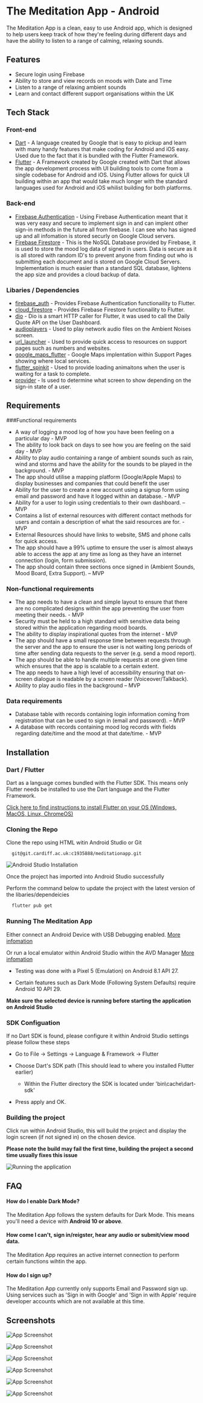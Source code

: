 # The Meditation App - Android

The Meditation App is a clean, easy to use Android app, which is designed to help users keep track of how they're feeling during different days and have the ability to listen to a range of calming, relaxing sounds.




## Features

- Secure login using Firebase
- Ability to store and view records on moods with Date and Time
- Listen to a range of relaxing ambient sounds
- Learn and contact different support organisations within the UK


## Tech Stack

### Front-end
- [Dart](https://dart.dev/) - A language created by Google that is easy to pickup and learn with many handy
  features that make coding for Android and iOS easy. Used due to the fact that it is bundled with the Flutter Framework.
- [Flutter](https://flutter.dev/) - A Framework created by Google created with Dart that allows the app development process with UI building tools to come from a single codebase for Android and iOS.
  Using Flutter allows for quick UI building within an app that would take much longer with the standard languages used for Android and iOS whilist building for both platforms.

### Back-end

- [Firebase Authentication](https://firebase.google.com/docs/auth) - Using Firebase Authentication meant that it was very easy and secure to implement sign in and can implent other sign-in methods in the future all from firebase. I can see who has signed up and all infomation is stored securly on Google Cloud servers.
- [Firebase Firestore](https://firebase.google.com/docs/firestore) - This is the NoSQL Database provided by Firebase, it is used to store the mood log data of signed in users. Data is secure as it is all stored with random ID's to prevent anyone from finding out who is submitting each document and is stored on Google Cloud Servers. Implementation is much easier than a standard SQL database, lightens the app size and provides a cloud backup of data.

### Libaries / Dependencies

- [firebase_auth](https://pub.dev/packages/firebase_auth) - Provides Firebase Authentication functionaility to Flutter.
- [cloud_firestore](https://pub.dev/packages/cloud_firestore) - Provides Firebase Firestore functionaility to Flutter.
- [dio](https://pub.dev/packages/dio) - Dio is a smart HTTP caller for Flutter, it was used to call the Daily Quote API on the User Dashboard.
- [audioplayers](https://pub.dev/packages/audioplayers) - Used to play network audio files on the Ambient Noises screen.
- [url_launcher](https://pub.dev/packages/url_launcher) - Used to provide quick access to resources on support pages such as numbers and websites.
- [google_maps_flutter](https://pub.dev/packages/google_maps_flutter) - Google Maps implentation within Support Pages showing where local services.
- [flutter_spinkit](https://pub.dev/packages/flutter_spinkit) - Used to provide loading animaitons when the user is waiting for a task to complete.
- [provider](https://pub.dev/packages/provider) - Is used to determine what screen to show depending on the sign-in state of a user.




## Requirements

###Functional requirements

-	A way of logging a mood log of how you have been feeling on a particular day - MVP
-	The ability to look back on days to see how you are feeling on the said day - MVP
-	Ability to play audio containing a range of ambient sounds such as rain, wind and storms and have the ability for the sounds to be played in the background. - MVP
-	The app should utilise a mapping platform (Google/Apple Maps) to display businesses and companies that could benefit the user
-	Ability for the user to create a new account using a signup form using email and password and have it logged within an database. - MVP
-	Ability for a user to login using credentials to their own dashboard. – MVP
-	Contains a list of external resources with different contact methods for users and contain a description of what the said resources are for. - MVP
-	External Resources should have links to website, SMS and phone calls for quick access.
-	The app should have a 99% uptime to ensure the user is almost always able to access the app at any time as long as they have an internet connection (login, form submission). 
-	The app should contain three sections once signed in (Ambient Sounds, Mood Board, Extra Support). – MVP

### Non-functional requirements

-	The app needs to have a clean and simple layout to ensure that there are no complicated designs within the app preventing the user from meeting their needs. - MVP
-	Security must be held to a high standard with sensitive data being stored within the application regarding mood boards.
-	The ability to display inspirational quotes from the internet - MVP
-	The app should have a small response time between requests through the server and the app to ensure the user is not waiting long periods of time after sending data requests to the server (e.g. send a mood report). 
-	The app should be able to handle multiple requests at one given time which ensures that the app is scalable to a certain extent. 
-	The app needs to have a high level of accessibility ensuring that on-screen dialogue is readable by a screen reader (Voiceover/Talkback).
-	Ability to play audio files in the background – MVP

### Data requirements

-	Database table with records containing login information coming from registration that can be used to sign in (email and password). – MVP
-	A database with records containing mood log records with fields regarding date/time and the mood at that date/time. -  MVP


## Installation

### Dart / Flutter

Dart as a language comes bundled with the Flutter SDK. This means only Flutter needs
be installed to use the Dart language and the Flutter Framework.

[Click here to find instructions to install Flutter on your OS
(Windows, MacOS, Linux, ChromeOS)](https://docs.flutter.dev/get-started/install)

### Cloning the Repo

Clone the repo using HTML witin Android Studio or Git

```http
  git@git.cardiff.ac.uk:c1935888/meditationapp.git
```

![Android Studio Installation](https://i.imgur.com/qyPizqR.png)

Once the project has imported into Android Studio successfully

Perform the command below to update the project with the latest version of the
libaries/dependeicies

```bash
  flutter pub get
```
### Running The Meditation App

Either connect an Android Device with USB Debugging enabled. [More infomation](https://developer.android.com/studio/run/device)

Or run a local emulator within Android Studio within the AVD Manager [More infomation](https://developer.android.com/studio/run/managing-avds)

- Testing was done with a Pixel 5 (Emulation) on Android 8.1 API 27.

- Certain features such as Dark Mode (Following System Defaults) require Android 10 API 29.

**Make sure the selected device is running before starting the application on Android Studio**

### SDK Configuation

If no Dart SDK is found, please configure it within Android Studio settings please follow these steps

- Go to File -> Settings -> Language & Framework -> Flutter

- Choose Dart's SDK path (This should lead to where you installed Flutter earlier)
  - Within the Flutter directory the SDK is located under 'bin\cache\dart-sdk'

- Press apply and OK. 

### Building the project

Click run within Android Studio, this will build the project and display the login screen (if not signed in) on the chosen device.

**Please note the build may fail the first time, building the project a second time usually fixes this issue**

![Running the application](https://i.imgur.com/UHqXVhX.png)

## FAQ

#### How do I enable Dark Mode?

The Meditation App follows the system defaults for Dark Mode. This means you'll need a device with **Android 10 or above**.

#### How come I can't, sign in/reigster, hear any audio or submit/view mood data.

The Meditation App requires an active internet connection to perform certain functions wihtin the app.

#### How do I sign up?

The Meditation App currently only supports Email and Password sign up. Using services such as 'Sign in with Google' and 'Sign in with Apple'
require developer accounts which are not available at this time.


## Screenshots

![App Screenshot](https://i.imgur.com/KfwLn00.png)

![App Screenshot](https://i.imgur.com/29tlPe7.png)

![App Screenshot](https://i.imgur.com/1OuZfy4.png)

![App Screenshot](https://i.imgur.com/WiQCD5j.png)

![App Screenshot](https://i.imgur.com/yxeKDAp.png)

![App Screenshot](https://i.imgur.com/JwktnGu.png)

